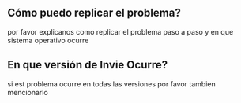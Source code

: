 ## Cómo puedo replicar el problema?
por favor explicanos como replicar el problema paso a paso y en que sistema operativo ocurre

## En que versión de Invie Ocurre?
si est problema ocurre en todas las versiones por favor tambien mencionarlo
